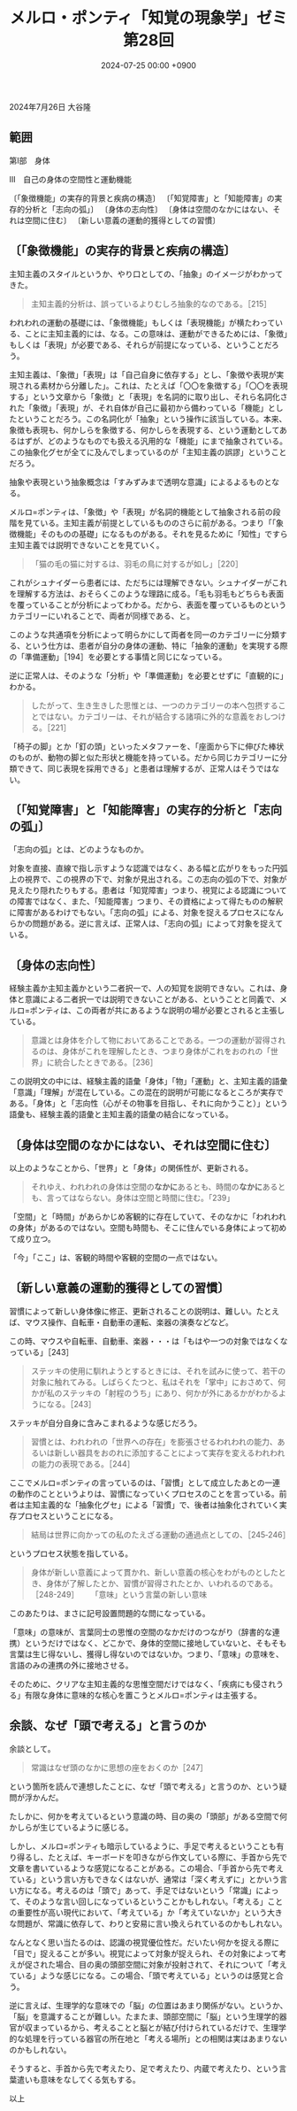 ﻿---
layout: post
title: "メルロ・ポンティ「知覚の現象学」ゼミ 第28回"
date: 2024-07-25 00:00 +0900
categories: merleau-ponty
---
2024年7月26日 大谷隆

## 範囲

第Ⅰ部　身体

Ⅲ　自己の身体の空間性と運動機能

〔「象徴機能」の実存的背景と疾病の構造〕
〔「知覚障害」と「知能障害」の実存的分析と「志向の弧」〕
〔身体の志向性〕
〔身体は空間のなかにはない、それは空間に住む〕
〔新しい意義の運動的獲得としての習慣〕

## 〔「象徴機能」の実存的背景と疾病の構造〕

主知主義のスタイルというか、やり口としての、「抽象」のイメージがわかってきた。

> 主知主義的分析は、誤っているよりむしろ抽象的なのである。［215］

われわれの運動の基礎には、「象徴機能」もしくは「表現機能」が横たわっている、ことに主知主義的には、なる。この意味は、運動ができるためには、「象徴」もしくは「表現」が必要である、それらが前提になっている、ということだろう。

主知主義は、「象徴」「表現」は「自己自身に依存する」とし、「象徴や表現が実現される素材から分離した」。これは、たとえば「〇〇を象徴する」「〇〇を表現する」という文章から「象徴」と「表現」を名詞的に取り出し、それら名詞化された「象徴」「表現」が、それ自体が自己に最初から備わっている「機能」としたということだろう。この名詞化が「抽象」という操作に該当している。本来、象徴も表現も、何かしらを象徴する、何かしらを表現する、という運動としてあるはずが、どのようなものでも扱える汎用的な「機能」にまで抽象されている。この抽象化グセが全てに及んでしまっているのが「主知主義の誤謬」ということだろう。

抽象や表現という抽象概念は「すみずみまで透明な意識」によるよるものとなる。

メルロ=ポンティは、「象徴」や「表現」が名詞的機能として抽象される前の段階を見ている。主知主義が前提としているもののさらに前がある。つまり「「象徴機能」そのものの基礎」になるものがある。それを見るために「知性」ですら主知主義では説明できないことを見ていく。

> 「猫の毛の猫に対するは、羽毛の鳥に対するが如し」［220］

これがシュナイダーら患者には、ただちには理解できない。シュナイダーがこれを理解する方法は、おそらくこのような理路に成る。「毛も羽毛もどちらも表面を覆っていることが分析によってわかる。だから、表面を覆っているものというカテゴリーにいれることで、両者が同様である、と。

このような共通項を分析によって明らかにして両者を同一のカテゴリーに分類する、という仕方は、患者が自分の身体の運動、特に「抽象的運動」を実現する際の「準備運動」［194］を必要とする事情と同じになっている。

逆に正常人は、そのような「分析」や「準備運動」を必要とせずに「直観的に」わかる。

> したがって、生き生きした思惟とは、一つのカテゴリーの本へ包摂することではない。カテゴリーは、それが結合する諸項に外的な意義をおしつける。［221］

「椅子の脚」とか「釘の頭」といったメタファーを、「座面から下に伸びた棒状のものが、動物の脚と似た形状と機能を持っている。だから同じカテゴリーに分類できて、同じ表現を採用できる」と患者は理解するが、正常人はそうではない。

## 〔「知覚障害」と「知能障害」の実存的分析と「志向の弧」〕

「志向の弧」とは、どのようなものか。

対象を直接、直線で指し示すような認識ではなく、ある幅と広がりをもった円弧上の視界で、この視界の下で、対象が見出される。この志向の弧の下で、対象が見えたり隠れたりもする。患者は「知覚障害」つまり、視覚による認識についての障害ではなく、また、「知能障害」つまり、その資格によって得たものの解釈に障害があるわけでもない。「志向の弧」による、対象を捉えるプロセスになんらかの問題がある。逆に言えば、正常人は、「志向の弧」によって対象を捉えている。

## 〔身体の志向性〕

経験主義か主知主義かという二者択一で、人の知覚を説明できない。これは、身体と意識による二者択一では説明できないことがある、ということと同義で、メルロ=ポンティは、この両者が共にあるような説明の場が必要とされると主張している。

> 意識とは身体を介して物においてあることである。一つの運動が習得されるのは、身体がこれを理解したとき、つまり身体がこれをおのれの「世界」に統合したときである。［236］

この説明文の中には、経験主義的語彙「身体」「物」「運動」と、主知主義的語彙「意識」「理解」が混在している。この混在的説明が可能になるところが実存である。「身体」と「志向性（心がその物事を目指し、それに向かうこと）」という語彙も、経験主義的語彙と主知主義的語彙の結合になっている。

## 〔身体は空間のなかにはない、それは空間に住む〕

以上のようなことから、「世界」と「身体」の関係性が、更新される。

> それゆえ、われわれの身体は空間の**なかに**あるとも、時間の**なかに**あるとも、言ってはならない。身体は空間と時間に住む。「239」

「空間」と「時間」があらかじめ客観的に存在していて、そのなかに「われわれの身体」があるのではない。空間も時間も、そこに住んでいる身体によって初めて成り立つ。

「今」「ここ」は、客観的時間や客観的空間の一点ではない。

## 〔新しい意義の運動的獲得としての習慣〕

習慣によって新しい身体像に修正、更新されることの説明は、難しい。たとえば、マウス操作、自転車・自動車の運転、楽器の演奏などなど。

この時、マウスや自転車、自動車、楽器・・・は「もはや一つの対象ではなくなっている」［243］

> ステッキの使用に馴れようとするときには、それを試みに使って、若干の対象に触れてみる。しばらくたつと、私はそれを「掌中」におさめて、何かが私のステッキの「射程のうち」にあり、何かが外にあるかがわかるようになる。［243］

ステッキが自分自身に含みこまれるような感じだろう。

> 習慣とは、われわれの「世界への存在」を膨張させるわれわれの能力、あるいは新しい器具をおのれに添加することによって実存を変えるわれわれの能力の表現である。［244］

ここでメルロ=ポンティの言っているのは、「習慣」として成立したあとの一連の動作のことというよりは、習慣になっていくプロセスのことを言っている。前者は主知主義的な「抽象化グセ」による「習慣」で、後者は抽象化されていく実存プロセスということになる。

> 結局は世界に向かっての私のたえざる運動の通過点としての、［245‐246］

というプロセス状態を指している。

> 身体が新しい意義によって貫かれ、新しい意義の核心をわがものとしたとき、身体が了解したとか、習慣が習得されたとか、いわれるのである。［248-249］
> 　
> 「意味」という言葉の新しい意味

このあたりは、まさに記号設置問題的な問になっている。

「意味」の意味が、言葉同士の思惟の空間のなかだけのつながり（辞書的な連携）というだけではなく、どこかで、身体的空間に接地していないと、そもそも言葉は生じ得ないし、獲得し得ないのではないか。つまり、「意味」の意味を、言語のみの連携の外に接地させる。

そのために、クリアな主知主義的な思惟空間だけではなく、「疾病にも侵されうる」有限な身体に意味的な核心を置こうとメルロ=ポンティは主張する。

## 余談、なぜ「頭で考える」と言うのか

余談として。

> 常識はなぜ頭のなかに思想の座をおくのか［247］

という箇所を読んで連想したことに、なぜ「頭で考える」と言うのか、という疑問が浮かんだ。

たしかに、何かを考えているという意識の時、目の奥の「頭部」がある空間で何かしらが生じているように感じる。

しかし、メルロ=ポンティも暗示しているように、手足で考えるということも有り得るし、たとえば、キーボードを叩きながら作文している際に、手首から先で文章を書いているような感覚になることがある。この場合、「手首から先で考えている」という言い方もできなくはないが、通常は「深く考えずに」とかいう言い方になる。考えるのは「頭で」あって、手足ではないという「常識」によって、そのような言い回しになっているということかもしれない。「考える」ことの重要性が高い現代において、「考えている」か「考えていないか」という大きな問題が、常識に依存して、わりと安易に言い換えられているのかもしれない。

なんとなく思い当たるのは、認識の視覚優位性だ。だいたい何かを捉える際に「目で」捉えることが多い。視覚によって対象が捉えられ、その対象によって考えが促された場合、目の奥の頭部空間に対象が投射されて、それについて「考えている」ような感じになる。この場合、「頭で考えている」というのは感覚と合う。

逆に言えば、生理学的な意味での「脳」の位置はあまり関係がない。というか、「脳」を意識することが難しい。たまたま、頭部空間に「脳」という生理学的器官が収まっているから、考えることと脳とが結び付けられているだけで、生理学的な処理を行っている器官の所在地と「考える場所」との相関は実はあまりないのかもしれない。

そうすると、手首から先で考えたり、足で考えたり、内蔵で考えたり、という言葉遣いも意味をなしてくる気もする。

以上

